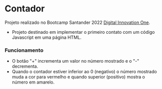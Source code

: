 # **Contador**

Projeto realizado no Bootcamp Santander 2022 [Digital Innovation One](https://digitalinnovation.one/).

- Projeto destinado em implementar o primeiro contato com um código Javascript em uma página HTML.

### Funcionamento

- O botão "+" incrementa um valor no número mostrado e o "-" decrementa.
- Quando o contador estiver inferior ao 0 (negativo) o número mostrado muda a cor para vermelho e quando superior (positivo) mostra o número em amarelo.

 

